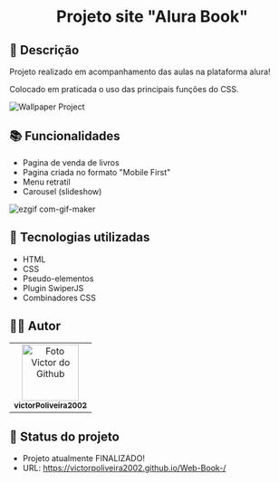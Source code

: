 <h1 align="center"> Projeto site "Alura Book"</h1>

## :memo: Descrição
Projeto realizado em acompanhamento das aulas na plataforma alura!

Colocado em praticada o uso das principais funções do CSS.

![Wallpaper Project](https://user-images.githubusercontent.com/72527282/191326000-393a5c40-ddcc-4772-8caa-bcd91217e0f4.png)


## :books: Funcionalidades
* Pagina de venda de livros
* Pagina criada no formato "Mobile First"
* Menu retratil
* Carousel (slideshow)

![ezgif com-gif-maker](https://user-images.githubusercontent.com/72527282/191326403-ff8cb20c-b47f-4f78-9f7d-64719fd3c0f4.gif)


## :wrench: Tecnologias utilizadas
* HTML
* CSS
* Pseudo-elementos
* Plugin SwiperJS
* Combinadores CSS

## :technologist: Autor
<table>
  <tr>
    <td align="center">
      <a href="https://github.com/victorPoliveira2002">
        <img src="https://avatars.githubusercontent.com/u/72527282?s=400&u=5badd123270b78a82d5a70a8ff70bb45a5bd0d5b&v=4" width="100px;" alt="Foto Victor do Github"/><br>
        <sub>
          <b>victorPoliveira2002</b>
        </sub>
      </a>
    </td>
  </tr>
</table>

## :dart: Status do projeto
 * Projeto atualmente FINALIZADO!
 * URL: https://victorpoliveira2002.github.io/Web-Book-/
